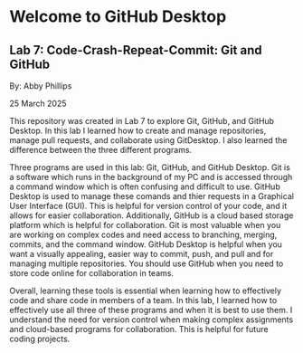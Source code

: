 # Welcome to GitHub Desktop
## Lab 7: Code-Crash-Repeat-Commit: Git and GitHub
By: Abby Phillips

25 March 2025

This repository was created in Lab 7 to explore Git, GitHub, and GitHub Desktop. In this lab I learned how to create and manage repositories, manage pull requests, and collaborate using GitDesktop. I also learned the difference between the three different programs. 

Three programs are used in this lab: Git, GitHub, and GitHub Desktop. Git is a software which runs in the background of my PC and is accessed through a command window which is often confusing and difficult to use. GitHub Desktop is used to manage these comands and thier requests in a Graphical User Interface (GUI). This is helpful for version control of your code, and it allows for easier collaboration. Additionally, GitHub is a cloud based storage platform which is helpful for collaboration. Git is most valuable when you are working on complex codes and need access to branching, merging, commits, and the command window. GitHub Desktop is helpful when you want a visually appealing, easier way to commit, push, and pull and for managing multiple repositories. You should use GitHub when you need to store code online for collaboration in teams. 

Overall, learning these tools is essential when learning how to effectively code and share code in members of a team. In this lab, I learned how to effectively use all three of these programs and when it is best to use them. I understand the need for version control when making complex assignments and cloud-based programs for collaboration. This is helpful for future coding projects. 
